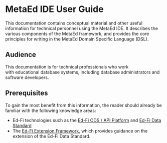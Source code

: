 # MetaEd IDE User Guide

This documentation contains conceptual material and other useful information for
technical personnel using the MetaEd IDE. It describes the various components of
the MetaEd framework, and provides the core principles for writing in the MetaEd
Domain Specific Language (DSL).

## Audience

This documentation is for technical professionals who work
with educational database systems, including database administrators and
software developers.

## Prerequisites

To gain the most benefit from this information, the reader should already be
familiar with the following knowledge areas:

* Ed-Fi technologies such as the [Ed-Fi ODS / API
  Platform](../../ods-api-platform) and [Ed-Fi Data Standard](../../1-data-exchange/data-standard/readme.md)
* The [Ed-Fi Extension
  Framework](../../1-data-exchange/data-standard/extension-framework.md),
  which provides guidance on the extension of the Ed-Fi Data Standard.
